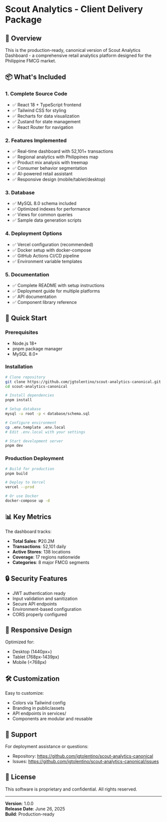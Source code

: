 # Scout Analytics - Client Delivery Package

## 🎯 Overview

This is the production-ready, canonical version of Scout Analytics Dashboard - a comprehensive retail analytics platform designed for the Philippine FMCG market.

## 📦 What's Included

### 1. **Complete Source Code**
- ✅ React 18 + TypeScript frontend
- ✅ Tailwind CSS for styling
- ✅ Recharts for data visualization
- ✅ Zustand for state management
- ✅ React Router for navigation

### 2. **Features Implemented**
- ✅ Real-time dashboard with 52,101+ transactions
- ✅ Regional analytics with Philippines map
- ✅ Product mix analysis with treemap
- ✅ Consumer behavior segmentation
- ✅ AI-powered retail assistant
- ✅ Responsive design (mobile/tablet/desktop)

### 3. **Database**
- ✅ MySQL 8.0 schema included
- ✅ Optimized indexes for performance
- ✅ Views for common queries
- ✅ Sample data generation scripts

### 4. **Deployment Options**
- ✅ Vercel configuration (recommended)
- ✅ Docker setup with docker-compose
- ✅ GitHub Actions CI/CD pipeline
- ✅ Environment variable templates

### 5. **Documentation**
- ✅ Complete README with setup instructions
- ✅ Deployment guide for multiple platforms
- ✅ API documentation
- ✅ Component library reference

## 🚀 Quick Start

### Prerequisites
- Node.js 18+
- pnpm package manager
- MySQL 8.0+

### Installation
```bash
# Clone repository
git clone https://github.com/jgtolentino/scout-analytics-canonical.git
cd scout-analytics-canonical

# Install dependencies
pnpm install

# Setup database
mysql -u root -p < database/schema.sql

# Configure environment
cp .env.template .env.local
# Edit .env.local with your settings

# Start development server
pnpm dev
```

### Production Deployment
```bash
# Build for production
pnpm build

# Deploy to Vercel
vercel --prod

# Or use Docker
docker-compose up -d
```

## 📊 Key Metrics

The dashboard tracks:
- **Total Sales**: ₱20.2M
- **Transactions**: 52,101 daily
- **Active Stores**: 138 locations
- **Coverage**: 17 regions nationwide
- **Categories**: 8 major FMCG segments

## 🔒 Security Features

- JWT authentication ready
- Input validation and sanitization
- Secure API endpoints
- Environment-based configuration
- CORS properly configured

## 📱 Responsive Design

Optimized for:
- Desktop (1440px+)
- Tablet (768px-1439px)
- Mobile (<768px)

## 🛠️ Customization

Easy to customize:
- Colors via Tailwind config
- Branding in public/assets
- API endpoints in services/
- Components are modular and reusable

## 📧 Support

For deployment assistance or questions:
- Repository: https://github.com/jgtolentino/scout-analytics-canonical
- Issues: https://github.com/jgtolentino/scout-analytics-canonical/issues

## 📄 License

This software is proprietary and confidential. All rights reserved.

---

**Version**: 1.0.0  
**Release Date**: June 26, 2025  
**Build**: Production-ready